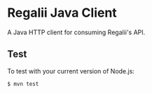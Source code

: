 # Regalii Java Client

A Java HTTP client for consuming Regalii's API.

## Test

To test with your current version of Node.js:

```
$ mvn test
```
